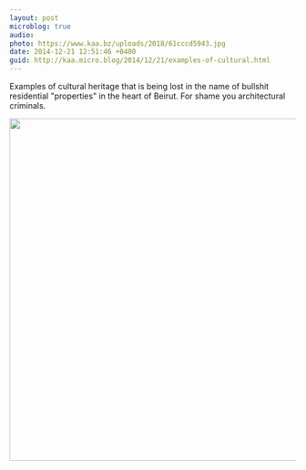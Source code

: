 ```yaml
---
layout: post
microblog: true
audio: 
photo: https://www.kaa.bz/uploads/2018/61cccd5943.jpg
date: 2014-12-21 12:51:46 +0400
guid: http://kaa.micro.blog/2014/12/21/examples-of-cultural.html
---
```

Examples of cultural heritage that is being lost in the name of bullshit residential "properties" in the heart of Beirut. For shame you architectural criminals.

<img src="https://www.kaa.bz/uploads/2018/61cccd5943.jpg" width="600" height="600" />
